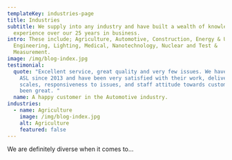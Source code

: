 ```yaml
---
templateKey: industries-page
title: Industries
subtitle: We supply into any industry and have built a wealth of knowledge and
  experience over our 25 years in business.
intro: These include; Agriculture, Automotive, Construction, Energy & Utilities,
  Engineering, Lighting, Medical, Nanotechnology, Nuclear and Test &
  Measurement.
image: /img/blog-index.jpg
testimonial:
  quote: "Excellent service, great quality and very few issues. We have been using
    ASL since 2013 and have been very satisfied with their work, delivery time
    scales, responsiveness to issues, and staff attitude towards customers has
    been great. "
  name: A happy customer in the Automotive industry.
industries:
  - name: Agriculture
    image: /img/blog-index.jpg
    alt: Agriculture
    featured: false
---
```

We are definitely diverse when it comes to...